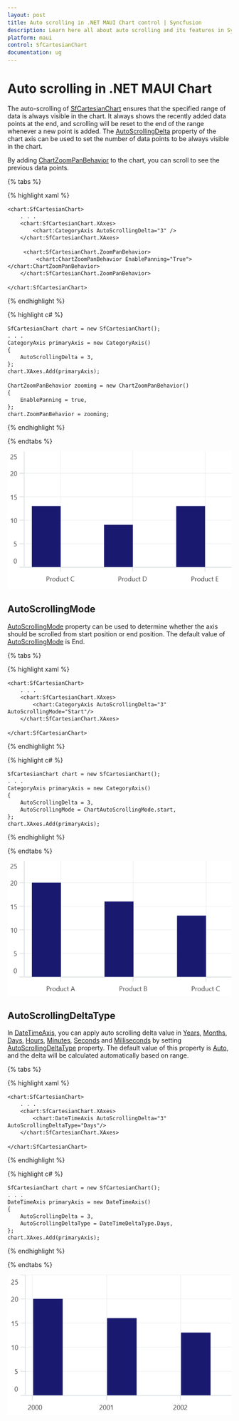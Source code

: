 ```yaml
---
layout: post
title: Auto scrolling in .NET MAUI Chart control | Syncfusion
description: Learn here all about auto scrolling and its features in Syncfusion .NET MAUI Chart (SfCartesianChart) control.
platform: maui
control: SfCartesianChart
documentation: ug
---
```


# Auto scrolling in .NET MAUI Chart

The auto-scrolling of [SfCartesianChart]() ensures that the specified range of data is always visible in the chart. It always shows the recently added data points at the end, and scrolling will be reset to the end of the range whenever a new point is added. The [AutoScrollingDelta]() property of the chart axis can be used to set the number of data points to be always visible in the chart.

By adding [ChartZoomPanBehavior]() to the chart, you can scroll to see the previous data points.

{% tabs %}

{% highlight xaml %}

    <chart:SfCartesianChart>
        . . .
        <chart:SfCartesianChart.XAxes>
            <chart:CategoryAxis AutoScrollingDelta="3" />
        </chart:SfCartesianChart.XAxes>

         <chart:SfCartesianChart.ZoomPanBehavior>
             <chart:ChartZoomPanBehavior EnablePanning="True"></chart:ChartZoomPanBehavior>
        </chart:SfCartesianChart.ZoomPanBehavior>

    </chart:SfCartesianChart>

{% endhighlight %}

{% highlight c# %}

    SfCartesianChart chart = new SfCartesianChart();
    . . .
    CategoryAxis primaryAxis = new CategoryAxis()
    {
        AutoScrollingDelta = 3,
    };
    chart.XAxes.Add(primaryAxis);

    ChartZoomPanBehavior zooming = new ChartZoomPanBehavior()
    {
        EnablePanning = true,
    };
    chart.ZoomPanBehavior = zooming;

{% endhighlight %}

{% endtabs %}

![Auto scrolling delta support in MAUI Chart](Axis_Images/AutoScrolldelta.png)

## AutoScrollingMode

[AutoScrollingMode]() property can be used to determine whether the axis should be scrolled from start position or end position. The default value of [AutoScrollingMode]() is End.

{% tabs %}

{% highlight xaml %}

    <chart:SfCartesianChart>
        . . .
        <chart:SfCartesianChart.XAxes>
            <chart:CategoryAxis AutoScrollingDelta="3" AutoScrollingMode="Start"/>
        </chart:SfCartesianChart.XAxes>

    </chart:SfCartesianChart>

{% endhighlight %}

{% highlight c# %}

    SfCartesianChart chart = new SfCartesianChart();
    . . .
    CategoryAxis primaryAxis = new CategoryAxis()
    {
        AutoScrollingDelta = 3,
        AutoScrollingMode = ChartAutoScrollingMode.start,
    };
    chart.XAxes.Add(primaryAxis);

{% endhighlight %}

{% endtabs %}

![Scrolling mode support in MAUI Chart](Axis_Images/ScrollingModeStart.png)

## AutoScrollingDeltaType

In [DateTimeAxis](), you can apply auto scrolling delta value in [Years](), [Months](), [Days](), [Hours](), [Minutes](), [Seconds]() and [Milliseconds]() by setting [AutoScrollingDeltaType]() property. The default value of this property is [Auto](), and the delta will be calculated automatically based on range.

{% tabs %}

{% highlight xaml %}

    <chart:SfCartesianChart>
        . . .
        <chart:SfCartesianChart.XAxes>
            <chart:DateTimeAxis AutoScrollingDelta="3" AutoScrollingDeltaType="Days"/>
        </chart:SfCartesianChart.XAxes>

    </chart:SfCartesianChart>

{% endhighlight %}

{% highlight c# %}

    SfCartesianChart chart = new SfCartesianChart();
    . . .
    DateTimeAxis primaryAxis = new DateTimeAxis()
    {
        AutoScrollingDelta = 3,
        AutoScrollingDeltaType = DateTimeDeltaType.Days,
    };
    chart.XAxes.Add(primaryAxis);

{% endhighlight %}

{% endtabs %}

![Scrolling delta type support in MAUI Chart](Axis_Images/AutoscrollingType.png)